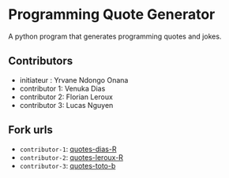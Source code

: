 # Programming Quote Generator

A python program that generates programming quotes and jokes.

## Contributors
- initiateur : Yrvane Ndongo Onana
- contributor 1: Venuka Dias
- contributor 2: Florian Leroux
- contributor 3: Lucas Nguyen

## Fork urls
- `contributor-1`: [quotes-dias-R](https://github.com/Venuk12/quotes-dias-R)
- `contributor-2`: [quotes-leroux-R](url-2)
- `contributor-3`: [quotes-toto-b](url-3)

